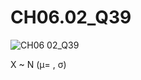 # CH06.02_Q39 #

![CH06 02_Q39](https://github.com/user-attachments/assets/f237bbce-ee7f-444c-8903-747b94082911)


X ~ N (μ= , σ)
